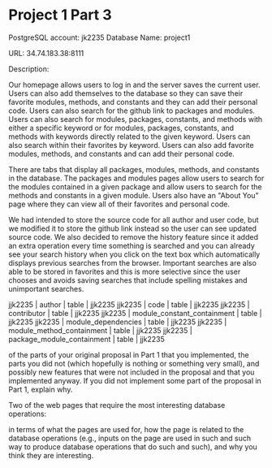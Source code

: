 # Project 1 Part 3

PostgreSQL account: jk2235
Database Name: project1

URL: 34.74.183.38:8111

Description: 

Our homepage allows users to log in and the server saves the current user. Users can also add themselves to the database so they can save their favorite modules, methods, and constants and they can add their personal code. Users can also search for the github link to packages and modules. Users can also search for modules, packages, constants, and methods with either a specific keyword or for modules, packages, constants, and methods with keywords directly related to the given keyword. Users can also search within their favorites by keyword. Users can also add favorite modules, methods, and constants and can add their personal code.

There are tabs that display all packages, modules, methods, and constants in the database. The packages and modules pages allow users to search for the modules contained in a given package and allow users to search for the methods and constants in a given module. Users also have an "About You" page where they can view all of their favorites and personal code.

We had intended to store the source code for all author and user code, but we modified it to store the github link instead so the user can see updated source code. We also decided to remove the history feature since it added an extra operation every time something is searched and you can already see your search history when you click on the text box which automatically displays previous searches from the browser. Important searches are also able to be stored in favorites and this is more selective since the user chooses and avoids saving searches that include spelling mistakes and unimportant searches.

 jjk2235 | author                      | table | jjk2235
 jjk2235 | code                        | table | jjk2235
 jjk2235 | contributor                 | table | jjk2235
 jjk2235 | module_constant_containment | table | jjk2235
 jjk2235 | module_dependencies         | table | jjk2235
 jjk2235 | module_method_containment   | table | jjk2235
 jjk2235 | package_module_containment  | table | jjk2235


of the parts of your original proposal in Part 1 that you implemented, the parts you did not (which hopefully is nothing or something very small), and possibly new features that were not included in the proposal and that you implemented anyway. If you did not implement some part of the proposal in Part 1, explain why.


Two of the web pages that require the most interesting database operations:


in terms of what the pages are used for, how the page is related to the database operations (e.g., inputs on the page are used in such and such way to produce database operations that do such and such), and why you think they are interesting.
